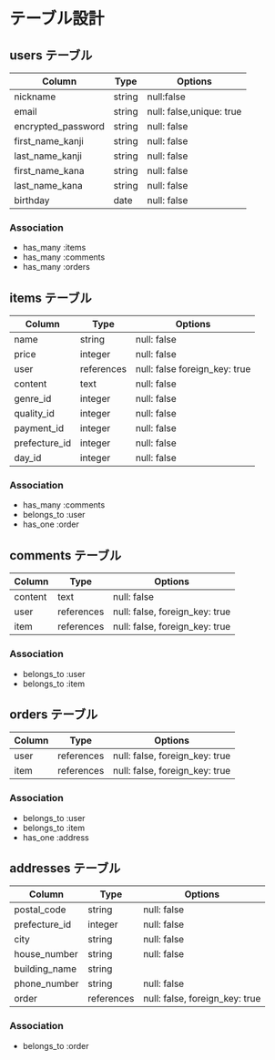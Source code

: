 # テーブル設計

## users テーブル

| Column                | Type   | Options                  |
| --------------------- | ------ | ------------------------ |
| nickname              | string | null:false               |
| email                 | string | null: false,unique: true |
| encrypted_password    | string | null: false              |
| first_name_kanji      | string | null: false              |
| last_name_kanji       | string | null: false              |
| first_name_kana       | string | null: false              |
| last_name_kana        | string | null: false              |
| birthday              | date   | null: false              |

### Association

- has_many :items
- has_many :comments
- has_many :orders

## items テーブル

| Column        | Type       | Options                       |
| ------------- | ---------- | ------------------------------|
| name          | string     | null: false                   |
| price         | integer    | null: false                   |
| user          | references | null: false foreign_key: true |
| content       | text       | null: false                   |
| genre_id      | integer    | null: false                   |
| quality_id    | integer    | null: false                   |
| payment_id    | integer    | null: false                   |
| prefecture_id | integer    | null: false                   |
| day_id        | integer    | null: false                   |

### Association

- has_many :comments
- belongs_to :user
- has_one :order

## comments テーブル

| Column    | Type       | Options                        |
| --------- | ---------- | ------------------------------ |
| content   |  text      | null: false                    |
| user      | references | null: false, foreign_key: true |
| item      | references | null: false, foreign_key: true |

### Association

- belongs_to :user
- belongs_to :item

## orders テーブル

| Column    | Type       | Options                        |
| --------- | ---------- | ------------------------------ |
| user      | references | null: false, foreign_key: true |
| item      | references | null: false, foreign_key: true |

### Association

- belongs_to :user
- belongs_to :item
- has_one :address

## addresses テーブル

| Column          | Type       | Options                        |
| --------------- | ---------- | ------------------------------ |
| postal_code     | string     | null: false                    |
| prefecture_id   | integer    | null: false                    |
| city            | string     | null: false                    |
| house_number    | string     | null: false                    |
| building_name   | string     |                                |
| phone_number    | string     | null: false                    |
| order           | references | null: false, foreign_key: true |


### Association

- belongs_to :order